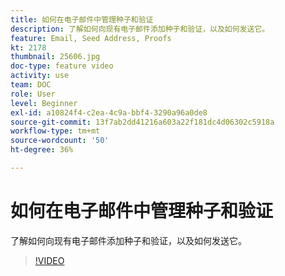 ```yaml
---
title: 如何在电子邮件中管理种子和验证
description: 了解如何向现有电子邮件添加种子和验证，以及如何发送它。
feature: Email, Seed Address, Proofs
kt: 2178
thumbnail: 25606.jpg
doc-type: feature video
activity: use
team: DOC
role: User
level: Beginner
exl-id: a10824f4-c2ea-4c9a-bbf4-3290a96a0de8
source-git-commit: 13f7ab2dd41216a603a22f181dc4d06302c5918a
workflow-type: tm+mt
source-wordcount: '50'
ht-degree: 36%

---
```


# 如何在电子邮件中管理种子和验证

了解如何向现有电子邮件添加种子和验证，以及如何发送它。

>[!VIDEO](https://video.tv.adobe.com/v/25606?quality=12&learn=on)
